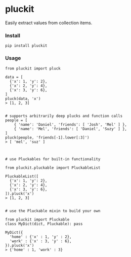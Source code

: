 pluckit
======
Easily extract values from collection items.


### Install
```pip install pluckit```


### Usage
```
from pluckit import pluck

data = [
  {'x': 1, 'y': 2},
  {'x': 2, 'y': 4},
  {'x': 3, 'y': 6},
]
pluck(data, 'x')
> [1, 2, 3]


# supports arbitrarily deep plucks and function calls
people = [
    { 'name': 'Daniel', 'friends': [ 'Josh', 'Mel' ] },
    { 'name': 'Mel', 'friends': [ 'Daniel', 'Suzy' ] },
]
pluck(people, 'friends[-1].lower[:3]')
> [ 'mel', 'suz' ]



# use Pluckables for built-in functionality

from pluckit.pluckable import PluckableList

PluckableList([
  {'x': 1, 'y': 2},
  {'x': 2, 'y': 4},
  {'x': 3, 'y': 6},
]).pluck('x')
> [1, 2, 3]


# use the Pluckable mixin to build your own

from pluckit import Pluckable
class MyDict(dict, Pluckable): pass

MyDict({
  'home' : {'x' : 1, 'y' : 2},
  'work' : {'x' : 3, 'y' : 6},
}).pluck('x')
> {'home' : 1, 'work' : 3}
```
